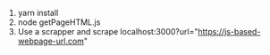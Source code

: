 1. yarn install
2. node getPageHTML.js
3. Use a scrapper and scrape localhost:3000?url="https://js-based-webpage-url.com"